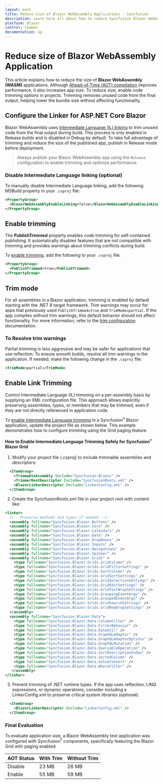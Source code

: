 ```yaml
---
layout: post
title: Reduce size of Blazor WebAssembly Applications - Syncfusion
description: Learn here all about how to reduce Syncfusion Blazor WebAssembly (WASM) App size using trimming and linker configuration. Explore here to more details.
platform: Blazor
control: Common
documentation: ug
---
```


# Reduce size of Blazor WebAssembly Application

This article explains how to reduce the size of **Blazor WebAssembly (WASM)** applications. Although [Ahead-of-Time (AOT) compilation](https://learn.microsoft.com/en-us/aspnet/core/blazor/webassembly-build-tools-and-aot#ahead-of-time-aot-compilation) improves performance, it also increases app size. To reduce size, enable code trimming options in projects. Trimming removes unused code from the final output, helping lower the bundle size without affecting functionality.

## Configure the Linker for ASP.NET Core Blazor

Blazor WebAssembly uses [Intermediate Language (IL) linking](https://learn.microsoft.com/en-us/aspnet/core/blazor/webassembly-build-tools-and-aot#trim-net-il-after-ahead-of-time-aot-compilation) to trim unused code from the final output during build. This process is only enabled in Release builds and is disabled in Debug by default. To take full advantage of trimming and reduce the size of the published app, publish in Release mode before deployment.

> Always publish your Blazor WebAssembly app using the `Release` configuration to enable trimming and optimize performance.

### Disable Intermediate Language linking (optional)

To manually disable Intermediate Language linking, add the following MSBuild property in your `.csproj` file:

```xml
<PropertyGroup>
  <BlazorWebAssemblyEnableLinking>false</BlazorWebAssemblyEnableLinking>
</PropertyGroup>
```
## Enable trimming

The **PublishTrimmed** property enables code trimming for self-contained publishing. It automatically disables features that are not compatible with trimming and provides warnings about trimming conflicts during build.

To [enable trimming](https://learn.microsoft.com/en-us/dotnet/core/deploying/trimming/trimming-options#enable-trimming), add the following to your `.csproj` file:

```xml
<PropertyGroup>
  <PublishTrimmed>true</PublishTrimmed>
</PropertyGroup>
```

## Trim mode

For all assemblies in a Blazor application, trimming is enabled by default starting with the .NET 8 target framework. Trim warnings may occur for apps that previously used `PublishTrimmed=true` and `TrimMode=partial`. If the app compiles without trim warnings, this default behavior should not affect functionality. For more information, refer to the [trim configuration](https://learn.microsoft.com/en-us/aspnet/core/blazor/host-and-deploy/configure-trimmer) documentation.

### To Resolve trim warnings

Partial trimming is less aggressive and may be safer for applications that use reflection. To ensure smooth builds, resolve all trim warnings in the application. If needed, make the following change in the `.csproj` file:

```xml
<TrimMode>partial</TrimMode>
```

## Enable Link Trimming 

Control Intermediate Language (IL) trimming on a per-assembly basis by supplying an XML configuration file. This approach allows explicitly preserving assemblies, types, or members that may be trimmed, even if they are not directly referenced in application code.

To [enable Intermediate Language trimming](https://learn.microsoft.com/en-us/dotnet/core/deploying/trimming/prepare-libraries-for-trimming#enable-project-specific-trimming) in a Syncfusion<sup style="font-size:70%">&reg;</sup> Blazor application, update the project file as shown below. This example demonstrates how to configure trimming using the Grid paging feature.

#### How to Enable Intermediate Language Trimming Safely for Syncfusion<sup style="font-size:70%">&reg;</sup> Blazor Grid

1. Modify your project file (.csproj) to include trimmable assemblies and descriptors:
  ```xml
    <ItemGroup>
      <TrimmableAssembly Include="Syncfusion.Blazor" />
      <TrimmerRootDescriptor Include="SyncfusionRoots.xml" />
      <BlazorLinkerDescriptor Include="LinkerConfig.xml" />
    </ItemGroup>
  ```
2. Create the SyncfusionRoots.xml file in your project root with content like:

  ```xml
  <linker>
    <!-- Preserve methods and types if needed -->
    <assembly fullname="Syncfusion.Blazor.Buttons" />
    <assembly fullname="Syncfusion.Blazor.Core" />
    <assembly fullname="Syncfusion.Blazor.Calendars" />
    <assembly fullname="Syncfusion.Blazor.Data" />
    <assembly fullname="Syncfusion.Blazor.DropDowns" />
    <assembly fullname="Syncfusion.Blazor.Inputs" />
    <assembly fullname="Syncfusion.Blazor.Navigations" />
    <assembly fullname="Syncfusion.Blazor.Spinner" />
    <assembly fullname="Syncfusion.Blazor.Grids" >
      <type fullname="Syncfusion.Blazor.Grids.GridColumn" />
      <type fullname="Syncfusion.Blazor.Grids.GridFilterSettings" />
      <type fullname="Syncfusion.Blazor.Grids.SortColumn" />
      <type fullname="Syncfusion.Blazor.Grids.GridSortSettings" />
      <type fullname="Syncfusion.Blazor.Grids.GridSelectionSettings" />
      <type fullname="Syncfusion.Blazor.Grids.GridEditSettings" />
      <type fullname="Syncfusion.Blazor.Grids.GridTextWrapSettings" />
      <type fullname="Syncfusion.Blazor.Grids.GroupingEventArgs" />
      <type fullname="Syncfusion.Blazor.Grids.GroupedEventArgs" />
      <type fullname="Syncfusion.Blazor.Grids.GridSearchSettings" />
      <type fullname="Syncfusion.Blazor.Grids.GridRowDropSettings" />
    </assembly>
    <assembly fullname="Syncfusion.Blazor.Data">
      <type fullname="Syncfusion.Blazor.Data.ColumnFilter" />
      <type fullname="Syncfusion.Blazor.Data.FilterBehavior" />
      <type fullname="Syncfusion.Blazor.Data.DataUtil" />
      <type fullname="Syncfusion.Blazor.Data.GraphQLAdaptor" />
      <type fullname="Syncfusion.Blazor.Data.GraphQLAdaptorOptions" />
      <type fullname="Syncfusion.Blazor.Data.GraphQLMutation" />
      <type fullname="Syncfusion.Blazor.Data.QueryableOperation" />
      <type fullname="Syncfusion.Blazor.Data.SortDescriptionIndex" />
      <type fullname="Syncfusion.Blazor.Data.SortedColumn" />
      <type fullname="Syncfusion.Blazor.Data.ValueConvert" />
      <type fullname="Syncfusion.Blazor.Data.WhereFilter" />
     </assembly>
  </linker>
  ```
3. Prevent trimming of .NET runtime types. If the app uses reflection, LINQ expressions, or dynamic operations, consider including a LinkerConfig.xml to preserve critical system libraries (optional).

  ```xml
    <ItemGroup>
      <BlazorLinkerDescriptor Include="LinkerConfig.xml" />
    </ItemGroup>
  ```

### Final Evaluation

To evaluate application size, a Blazor WebAssembly test application was configured with Syncfusion<sup style="font-size:70%">&reg;</sup> components, specifically featuring the Blazor Grid with paging enabled.

|   AOT Status          | With Trim            | Without Trim         |
|-----------------------|----------------------|----------------------|
|   Disable             |     23 MB            |    26 MB             |
|   Enable              |     55 MB            |    59 MB             |
